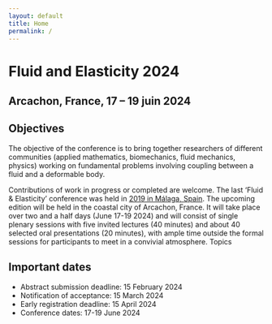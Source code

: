 ```yaml
---
layout: default
title: Home
permalink: /
---
```


# Fluid and Elasticity 2024
## Arcachon, France, 17 – 19 juin 2024

## Objectives

The objective of the conference is to bring together researchers of different communities (applied mathematics, biomechanics, fluid mechanics, physics) working on fundamental problems involving coupling between a fluid and a deformable body.

Contributions of work in progress or completed are welcome. The last ‘Fluid & Elasticity’ conference was held in <a href="https://fluidelasticity2019.wordpress.com">2019 in Málaga, Spain</a>. The upcoming edition will be held in the coastal city of Arcachon, France. It will take place over two and a half days (June 17-19 2024) and will consist of single plenary sessions with five invited lectures (40 minutes) and about 40 selected oral presentations (20 minutes), with ample time outside the formal sessions for participants to meet in a convivial atmosphere.
Topics

## Important dates

- Abstract submission deadline: 15 February 2024
- Notification of acceptance: 15 March  2024
- Early registration deadline: 15 April 2024
- Conference dates: 17-19 June 2024
